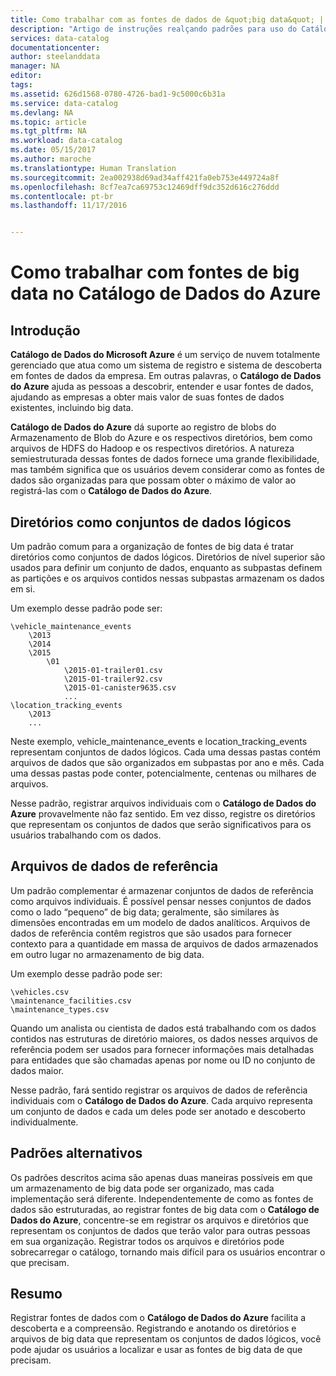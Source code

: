 ```yaml
---
title: Como trabalhar com as fontes de dados de &quot;big data&quot; | Microsoft Docs
description: "Artigo de instruções realçando padrões para uso do Catálogo de Dados do Azure com fontes de dados de &quot;big data&quot;, incluindo o Armazenamento de Blobs do Azure, o Azure Data Lake e o HDFS do Hadoop."
services: data-catalog
documentationcenter: 
author: steelanddata
manager: NA
editor: 
tags: 
ms.assetid: 626d1568-0780-4726-bad1-9c5000c6b31a
ms.service: data-catalog
ms.devlang: NA
ms.topic: article
ms.tgt_pltfrm: NA
ms.workload: data-catalog
ms.date: 05/15/2017
ms.author: maroche
ms.translationtype: Human Translation
ms.sourcegitcommit: 2ea002938d69ad34aff421fa0eb753e449724a8f
ms.openlocfilehash: 8cf7ea7ca69753c12469dff9dc352d616c276ddd
ms.contentlocale: pt-br
ms.lasthandoff: 11/17/2016


---
```

# <a name="how-to-work-with-big-data-sources-in-azure-data-catalog"></a>Como trabalhar com fontes de big data no Catálogo de Dados do Azure
## <a name="introduction"></a>Introdução
**Catálogo de Dados do Microsoft Azure** é um serviço de nuvem totalmente gerenciado que atua como um sistema de registro e sistema de descoberta em fontes de dados da empresa. Em outras palavras, o **Catálogo de Dados do Azure** ajuda as pessoas a descobrir, entender e usar fontes de dados, ajudando as empresas a obter mais valor de suas fontes de dados existentes, incluindo big data.

**Catálogo de Dados do Azure** dá suporte ao registro de blobs do Armazenamento de Blob do Azure e os respectivos diretórios, bem como arquivos de HDFS do Hadoop e os respectivos diretórios. A natureza semiestruturada dessas fontes de dados fornece uma grande flexibilidade, mas também significa que os usuários devem considerar como as fontes de dados são organizadas para que possam obter o máximo de valor ao registrá-las com o **Catálogo de Dados do Azure**.

## <a name="directories-as-logical-data-sets"></a>Diretórios como conjuntos de dados lógicos
Um padrão comum para a organização de fontes de big data é tratar diretórios como conjuntos de dados lógicos. Diretórios de nível superior são usados para definir um conjunto de dados, enquanto as subpastas definem as partições e os arquivos contidos nessas subpastas armazenam os dados em si.

Um exemplo desse padrão pode ser:

    \vehicle_maintenance_events
        \2013
        \2014
        \2015
            \01
                \2015-01-trailer01.csv
                \2015-01-trailer92.csv
                \2015-01-canister9635.csv
                ...
    \location_tracking_events
        \2013
        ...

Neste exemplo, vehicle_maintenance_events e location_tracking_events representam conjuntos de dados lógicos. Cada uma dessas pastas contém arquivos de dados que são organizados em subpastas por ano e mês. Cada uma dessas pastas pode conter, potencialmente, centenas ou milhares de arquivos.

Nesse padrão, registrar arquivos individuais com o **Catálogo de Dados do Azure** provavelmente não faz sentido. Em vez disso, registre os diretórios que representam os conjuntos de dados que serão significativos para os usuários trabalhando com os dados.

## <a name="reference-data-files"></a>Arquivos de dados de referência
Um padrão complementar é armazenar conjuntos de dados de referência como arquivos individuais. É possível pensar nesses conjuntos de dados como o lado “pequeno” de big data; geralmente, são similares às dimensões encontradas em um modelo de dados analíticos. Arquivos de dados de referência contêm registros que são usados para fornecer contexto para a quantidade em massa de arquivos de dados armazenados em outro lugar no armazenamento de big data.

Um exemplo desse padrão pode ser:

    \vehicles.csv
    \maintenance_facilities.csv
    \maintenance_types.csv

Quando um analista ou cientista de dados está trabalhando com os dados contidos nas estruturas de diretório maiores, os dados nesses arquivos de referência podem ser usados para fornecer informações mais detalhadas para entidades que são chamadas apenas por nome ou ID no conjunto de dados maior.

Nesse padrão, fará sentido registrar os arquivos de dados de referência individuais com o **Catálogo de Dados do Azure**. Cada arquivo representa um conjunto de dados e cada um deles pode ser anotado e descoberto individualmente.

## <a name="alternate-patterns"></a>Padrões alternativos
Os padrões descritos acima são apenas duas maneiras possíveis em que um armazenamento de big data pode ser organizado, mas cada implementação será diferente. Independentemente de como as fontes de dados são estruturadas, ao registrar fontes de big data com o **Catálogo de Dados do Azure**, concentre-se em registrar os arquivos e diretórios que representam os conjuntos de dados que terão valor para outras pessoas em sua organização. Registrar todos os arquivos e diretórios pode sobrecarregar o catálogo, tornando mais difícil para os usuários encontrar o que precisam.

## <a name="summary"></a>Resumo
Registrar fontes de dados com o **Catálogo de Dados do Azure** facilita a descoberta e a compreensão. Registrando e anotando os diretórios e arquivos de big data que representam os conjuntos de dados lógicos, você pode ajudar os usuários a localizar e usar as fontes de big data de que precisam.

